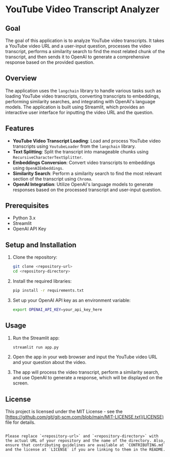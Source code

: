 
# YouTube Video Transcript Analyzer

## Goal

The goal of this application is to analyze YouTube video transcripts. It takes a YouTube video URL and a user-input question, processes the video transcript, performs a similarity search to find the most related chunk of the transcript, and then sends it to OpenAI to generate a comprehensive response based on the provided question.

## Overview

The application uses the `langchain` library to handle various tasks such as loading YouTube video transcripts, converting transcripts to embeddings, performing similarity searches, and integrating with OpenAI's language models. The application is built using Streamlit, which provides an interactive user interface for inputting the video URL and the question.

## Features

- **YouTube Video Transcript Loading**: Load and process YouTube video transcripts using `YoutubeLoader` from the `langchain` library.
- **Text Splitting**: Split the transcript into manageable chunks using `RecursiveCharacterTextSplitter`.
- **Embeddings Conversion**: Convert video transcripts to embeddings using `OpenAIEmbeddings`.
- **Similarity Search**: Perform a similarity search to find the most relevant section of the transcript using `Chroma`.
- **OpenAI Integration**: Utilize OpenAI's language models to generate responses based on the processed transcript and user-input question.

## Prerequisites

- Python 3.x
- Streamlit
- OpenAI API Key

## Setup and Installation

1. Clone the repository:
   ```sh
   git clone <repository-url>
   cd <repository-directory>
   ```

2. Install the required libraries:
   ```sh
   pip install -r requirements.txt
   ```

3. Set up your OpenAI API key as an environment variable:
   ```sh
   export OPENAI_API_KEY=your_api_key_here
   ```

## Usage

1. Run the Streamlit app:
   ```sh
   streamlit run app.py
   ```

2. Open the app in your web browser and input the YouTube video URL and your question about the video.

3. The app will process the video transcript, perform a similarity search, and use OpenAI to generate a response, which will be displayed on the screen.


## License

This project is licensed under the MIT License - see the [https://github.com/git/git-scm.com/blob/main/MIT-LICENSE.txt](LICENSE) file for details.
```

Please replace `<repository-url>` and `<repository-directory>` with the actual URL of your repository and the name of the directory. Also, ensure that contributing guidelines are available at `CONTRIBUTING.md` and the license at `LICENSE` if you are linking to them in the README.